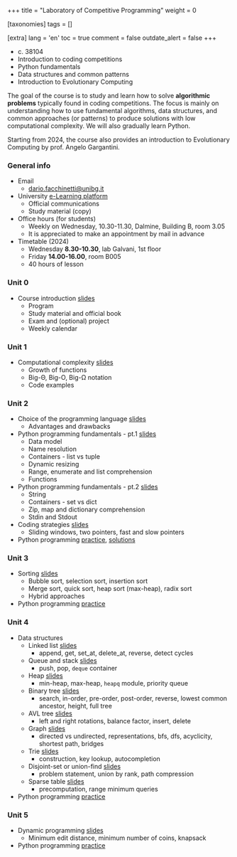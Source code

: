 +++
title = "Laboratory of Competitive Programming"
weight = 0

[taxonomies]
tags = []

[extra]
lang = 'en'
toc = true
comment = false
outdate_alert = false
+++

- c. 38104
- Introduction to coding competitions
- Python fundamentals
- Data structures and common patterns
- Introduction to Evolutionary Computing

<!-- more -->

The goal of the course is to study and learn how to solve
**algorithmic problems** typically found in coding competitions. The
focus is mainly on understanding how to use fundamental algorithms,
data structures, and common approaches (or patterns) to produce
solutions with low computational complexity. We will also gradually
learn Python.

Starting from 2024, the course also provides an introduction to
Evolutionary Computing by prof. Angelo Gargantini.

### General info

- Email
  + <dario.facchinetti@unibg.it>
- University [e-Learning platform](https://elearning15.unibg.it/course/view.php?id=5110)
  + Official communications
  + Study material (copy)
- Office hours (for students)
  + Weekly on Wednesday, 10.30-11.30, Dalmine, Building B, room 3.05
  + It is appreciated to make an appointment by mail in advance
- Timetable (2024)
  + Wednesday **8.30-10.30**, lab Galvani, 1st floor
  + Friday **14.00-16.00**, room B005
  + 40 hours of lesson 

### Unit 0

* Course introduction [slides](https://drive.google.com/file/d/1WHljX2AuZWjJmFZoQzXwqVVKd0eI2P_I/view?usp=sharing)
  * Program
  * Study material and official book
  * Exam and (optional) project
  * Weekly calendar
  
### Unit 1

* Computational complexity [slides](https://drive.google.com/file/d/1fodxUC6mQm9MPXPnE0qR7pJ1KhG41dc_/view?usp=sharing)
  * Growth of functions
  * Big-Θ, Big-O, Big-Ω notation
  * Code examples
  
### Unit 2

* Choice of the programming language [slides](https://drive.google.com/file/d/1_x-LnkFZGWg51sQ4T8rTInQhwJHcoh4E/view?usp=sharing) 
  * Advantages and drawbacks
* Python programming fundamentals - pt.1 [slides](https://drive.google.com/file/d/1SKPpGVMWIKktkU0MACaLxEGF1tfTBQsA/view?usp=sharing)
  * Data model
  * Name resolution 
  * Containers - list vs tuple
  * Dynamic resizing
  * Range, enumerate and list comprehension
  * Functions
* Python programming fundamentals - pt.2 [slides](https://drive.google.com/file/d/16Vw6arOF7znXr2DgGx7VFV1RDfF3qwAA/view?usp=sharing)
  * String
  * Containers - set vs dict
  * Zip, map and dictionary comprehension
  * Stdin and Stdout
* Coding strategies [slides](https://drive.google.com/file/d/1K95Itjt_b55Jc_x6EOh3-p_6gUnzYF60/view?usp=sharing)
  * Sliding windows, two pointers, fast and slow pointers
* Python programming [practice](https://drive.google.com/drive/folders/1u8lPGbGHYjfVb5tDTIm1iC820Ns9Pqut?usp=sharing), [solutions](https://drive.google.com/drive/folders/1ukGkrfvFmWXWPCbPbtTYOZvl9F_JLIBV?usp=sharing) 
  
### Unit 3

* Sorting [slides](https://drive.google.com/file/d/16KMasNk5odPOGJ1frZVRrdN6C96DLQMX/view?usp=sharing)
  * Bubble sort, selection sort, insertion sort
  * Merge sort, quick sort, heap sort (max-heap), radix sort
  * Hybrid approaches
* Python programming [practice](https://drive.google.com/drive/folders/1YaVMz9xfYXcSUhmedf41v2QhA22sqE1-?usp=sharing)
  
### Unit 4

* Data structures
  * Linked list [slides](https://drive.google.com/file/d/1GGdKHxJY_rTgyq_mUyF7zz7ywtTrOiH_/view?usp=sharing)
    * append, get, set\_at, delete\_at, reverse, detect cycles
  * Queue and stack [slides](https://drive.google.com/file/d/1Qpj50yQoM3BWuO9M1SEbNb7N5-VSQ-G9/view?usp=sharing)
    * push, pop, `deque` container
  * Heap [slides](https://drive.google.com/file/d/1MHCTQ3YDGJmBXXN3SV_ekM7HRIGx_Lyy/view?usp=sharing)
    * min-heap, max-heap, `heapq` module, priority queue
  * Binary tree [slides](https://drive.google.com/file/d/1AK_Ra_FfEl-NdYhQ0PT1lS0dIL2yCXK3/view?usp=sharing)
    * search, in-order, pre-order, post-order, reverse, lowest common ancestor, height, full tree
  * AVL tree [slides](https://drive.google.com/file/d/1rmh8H6tdu6DS2jNCvE5FPTqHR1Z1zx4O/view?usp=sharing)
    * left and right rotations, balance factor, insert, delete
  * Graph [slides](https://drive.google.com/file/d/1zQ9QWCWpEriGI1fjfuhBLBDKUpCLZ6Wj/view?usp=sharing)
    * directed vs undirected, representations, bfs, dfs, acyclicity, shortest path, bridges 
  * Trie [slides](https://drive.google.com/file/d/1iOiNaUWsl6sATiJKdrg24tKQm3KRawfK/view?usp=sharing)
    * construction, key lookup, autocompletion
  * Disjoint-set or union-find [slides](https://drive.google.com/file/d/1tPzhy5SPFiOvqe2cDaAEJOT-IB9cPeHJ/view?usp=sharing)
    * problem statement, union by rank, path compression
  * Sparse table [slides](https://drive.google.com/file/d/1hFeLsc3MTUI3N7iQMbVIFf1aiJNbl1hY/view?usp=sharing)
    * precomputation, range minimum queries
* Python programming [practice](https://drive.google.com/drive/folders/1b37jfsOxeAYJ_twwnrW7rMrYcn7KxxSf?usp=sharing)	
	
### Unit 5

* Dynamic programming [slides](https://drive.google.com/file/d/1xyo-uuwDimJlx1tQl2WUW4xRibO22F60/view?usp=sharing)
  * Minimum edit distance, minimum number of coins, knapsack
* Python programming [practice](https://drive.google.com/drive/folders/1hVJQ0XoPKVVONTnnO2OHEgQBrEbNe_jh?usp=sharing)
